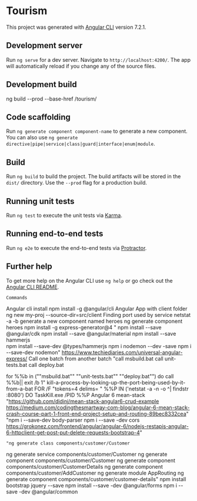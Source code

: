 # Tourism

This project was generated with [Angular CLI](https://github.com/angular/angular-cli) version 7.2.1.

## Development server

Run `ng serve` for a dev server. Navigate to `http://localhost:4200/`. The app will automatically reload if you change any of the source files.

## Development build
ng build --prod --base-href /tourism/

## Code scaffolding

Run `ng generate component component-name` to generate a new component. You can also use `ng generate directive|pipe|service|class|guard|interface|enum|module`.

## Build

Run `ng build` to build the project. The build artifacts will be stored in the `dist/` directory. Use the `--prod` flag for a production build.

## Running unit tests

Run `ng test` to execute the unit tests via [Karma](https://karma-runner.github.io).

## Running end-to-end tests

Run `ng e2e` to execute the end-to-end tests via [Protractor](http://www.protractortest.org/).

## Further help

To get more help on the Angular CLI use `ng help` or go check out the [Angular CLI README](https://github.com/angular/angular-cli/blob/master/README.md).


	Commands
	
Angular cli install	npm install -g @angular/cli
Angular App with client folder	ng new my-proj --source-dir=src/client
Finding port used by service	netstat -a -b
generate a new component named heroes	ng generate component heroes
	npm install -g express-generator@4
	" npm install --save @angular/cdk
 npm install --save @angular/material
 npm install --save hammerjs  
npm install --save-dev @types/hammerjs
npm i nodemon --dev -save
npm i --save-dev nodemon"
	https://www.techiediaries.com/universal-angular-express/
Call one batch from another batch	"call msbuild.bat
call unit-tests.bat
call deploy.bat

for %%b in (""msbuild.bat"" ""unit-tests.bat"" ""deploy.bat"") do call %%b|| exit /b 1"
kill-a-process-by-looking-up-the-port-being-used-by-it-from-a-bat	FOR /F "tokens=4 delims= " %%P IN ('netstat -a -n -o ^| findstr :8080') DO TaskKill.exe /PID %%P
Angular 6 mean-stack	"https://github.com/didinj/mean-stack-angular6-crud-example
https://medium.com/codingthesmartway-com-blog/angular-6-mean-stack-crash-course-part-1-front-end-project-setup-and-routing-89bec8332cea"
	"npm i --save-dev body-parser
npm i --save -dev cors
https://grokonez.com/frontend/angular/angular-6/nodejs-restapis-angular-6-httpclient-get-post-put-delete-requests-bootstrap-4"
	
	"ng generate class components/customer/Customer
ng generate service components/customer/Customer
ng generate component components/customer/Customer
ng generate component components/customer/CustomerDetails
ng generate component components/customer/AddCustomer
ng generate module AppRouting
ng generate component components/customer/customer-details"
	npm install bootstrap jquery --save
	npm install --save -dev @angular/forms
	npm i --save -dev @angular/common

